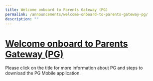 ```yaml
---
title: Welcome onboard to Parents Gateway (PG)
permalink: /announcements/welcome-onboard-to-parents-gateway-pg/
description: ""
---
```

# <a href="/files/Parents%20Gateway%20(for%20sch%20website).pdf" target="_blank">Welcome onboard to Parents Gateway (PG)</a>

Please click on the title for more information about PG and steps to download the PG Mobile application.